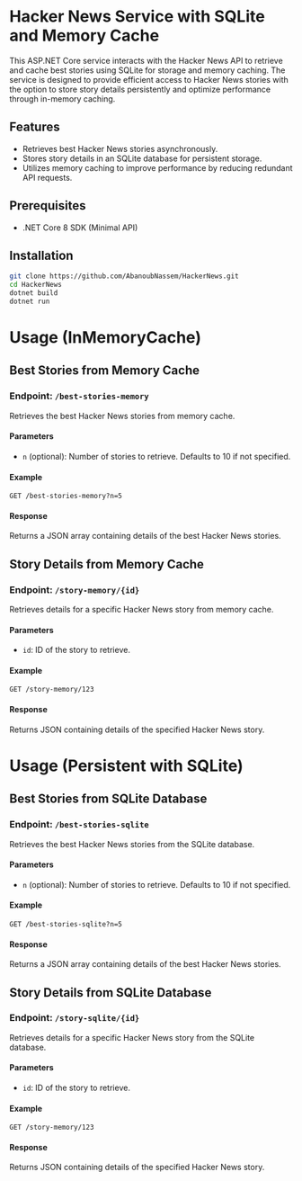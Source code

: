 # Hacker News Service with SQLite and Memory Cache

This ASP.NET Core service interacts with the Hacker News API to retrieve and cache best stories using SQLite for storage and memory caching. The service is designed to provide efficient access to Hacker News stories with the option to store story details persistently and optimize performance through in-memory caching.

## Features

- Retrieves best Hacker News stories asynchronously.
- Stores story details in an SQLite database for persistent storage.
- Utilizes memory caching to improve performance by reducing redundant API requests.

## Prerequisites

- .NET Core 8 SDK (Minimal API)

## Installation

   ```bash
   git clone https://github.com/AbanoubNassem/HackerNews.git
   cd HackerNews
   dotnet build
   dotnet run
```

# Usage (InMemoryCache)

## Best Stories from Memory Cache

### Endpoint: `/best-stories-memory`

Retrieves the best Hacker News stories from memory cache.

#### Parameters

- `n` (optional): Number of stories to retrieve. Defaults to 10 if not specified.

#### Example

```curl
GET /best-stories-memory?n=5
```
#### Response

Returns a JSON array containing details of the best Hacker News stories.

## Story Details from Memory Cache

### Endpoint: `/story-memory/{id}`

Retrieves details for a specific Hacker News story from memory cache.

#### Parameters

- `id`: ID of the story to retrieve.

#### Example
```curl
GET /story-memory/123
```
#### Response

Returns JSON containing details of the specified Hacker News story.

# Usage (Persistent with SQLite)


## Best Stories from SQLite Database

### Endpoint: `/best-stories-sqlite`

Retrieves the best Hacker News stories from the SQLite database.

#### Parameters

- `n` (optional): Number of stories to retrieve. Defaults to 10 if not specified.

#### Example

```curl
GET /best-stories-sqlite?n=5
```
#### Response

Returns a JSON array containing details of the best Hacker News stories.

## Story Details from SQLite Database

### Endpoint: `/story-sqlite/{id}`

Retrieves details for a specific Hacker News story from the SQLite database.

#### Parameters

- `id`: ID of the story to retrieve.

#### Example
```curl
GET /story-memory/123
```
#### Response

Returns JSON containing details of the specified Hacker News story.